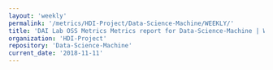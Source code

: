 ```yaml
---
layout: 'weekly'
permalink: '/metrics/HDI-Project/Data-Science-Machine/WEEKLY/'
title: 'DAI Lab OSS Metrics Metrics report for Data-Science-Machine | WEEKLY-REPORT-2018-11-11'
organization: 'HDI-Project'
repository: 'Data-Science-Machine'
current_date: '2018-11-11'
---
```

